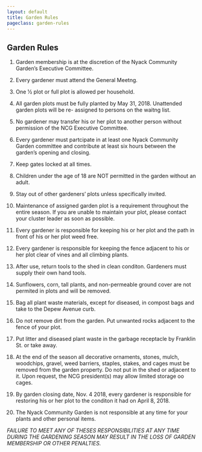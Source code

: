 ```yaml
---
layout: default
title: Garden Rules
pageclass: garden-rules
---
```


## Garden Rules

1. Garden membership is at the discretion of the Nyack Community Garden’s Executive Committee.

2. Every gardener must attend the General Meetng.

3. One 1⁄2 plot or full plot is allowed per household.

4. All garden plots must be fully planted by May 31, 2018. Unattended garden plots will be re-
assigned to persons on the waitng list.

5. No gardener may transfer his or her plot to another person without permission of the NCG Executive
Committee.

6. Every gardener must partcipate in at least one Nyack Community Garden committee and
contribute at least six hours between the garden’s opening and closing.

7. Keep gates locked at all times.

8. Children under the age of 18 are NOT permitted in the garden without an adult.

9. Stay out of other gardeners’ plots unless specifically invited.

10. Maintenance of assigned garden plot is a requirement throughout the entire season. If you are
unable to maintain your plot, please contact your cluster leader as soon as possible.

11. Every gardener is responsible for keeping his or her plot and the path in front of his or her plot weed
free.

12. Every gardener is responsible for keeping the fence adjacent to his or her plot clear of vines and all
climbing plants.

13. After use, return tools to the shed in clean conditon. Gardeners must supply their own hand tools.

14. Sunflowers, corn, tall plants, and non-permeable ground cover are not permited in plots and will
be removed.

15. Bag all plant waste materials, except for diseased, in compost bags and take to the Depew Avenue
curb.

16. Do not remove dirt from the garden. Put unwanted rocks adjacent to the fence of your plot.

17. Put litter and diseased plant waste in the garbage receptacle by Franklin St. or take away.

18. At the end of the season all decorative ornaments, stones, mulch, woodchips, gravel, weed
barriers, staples, stakes, and cages must be removed from the garden property. Do not put in the
shed or adjacent to it. Upon request, the NCG president(s) may allow limited storage oo cages.

19. By garden closing date, Nov. 4 2018, every gardener is responsible for restoring his or her plot to the
conditon it had on April 8, 2018.

20. The Nyack Community Garden is not responsible at any time for your plants and other personal
items.


*FAILURE TO MEET ANY OF THESES RESPONSIBILITIES
AT ANY TIME DURING THE GARDENING SEASON
MAY RESULT IN THE LOSS OF GARDEN MEMBERSHIP OR OTHER PENALTIES.*












